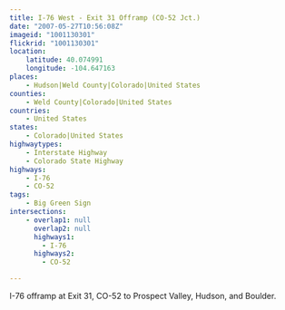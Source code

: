 ```yaml
---
title: I-76 West - Exit 31 Offramp (CO-52 Jct.)
date: "2007-05-27T10:56:08Z"
imageid: "1001130301"
flickrid: "1001130301"
location:
    latitude: 40.074991
    longitude: -104.647163
places:
    - Hudson|Weld County|Colorado|United States
counties:
    - Weld County|Colorado|United States
countries:
    - United States
states:
    - Colorado|United States
highwaytypes:
    - Interstate Highway
    - Colorado State Highway
highways:
    - I-76
    - CO-52
tags:
    - Big Green Sign
intersections:
    - overlap1: null
      overlap2: null
      highways1:
        - I-76
      highways2:
        - CO-52

---
```

I-76 offramp at Exit 31, CO-52 to Prospect Valley, Hudson, and Boulder.